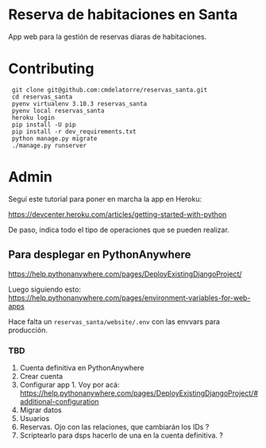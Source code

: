 # Reserva de habitaciones en Santa

App web para la gestión de reservas diaras de habitaciones.

# Contributing

```
 git clone git@github.com:cmdelatorre/reservas_santa.git
 cd reservas_santa
 pyenv virtualenv 3.10.3 reservas_santa
 pyenv local reservas_santa
 heroku login
 pip install -U pip
 pip install -r dev_requirements.txt
 python manage.py migrate
 ./manage.py runserver
 ```

# Admin

Seguí este tutorial para poner en marcha la app en Heroku:

https://devcenter.heroku.com/articles/getting-started-with-python

De paso, indica todo el tipo de operaciones que se pueden realizar.

## Para desplegar en PythonAnywhere

https://help.pythonanywhere.com/pages/DeployExistingDjangoProject/

Luego siguiendo esto: https://help.pythonanywhere.com/pages/environment-variables-for-web-apps

Hace falta un `reservas_santa/website/.env` con las envvars para producción.

### TBD
1. Cuenta definitiva en PythonAnywhere
  1. Crear cuenta
  2. Configurar app
    1. Voy por acá: https://help.pythonanywhere.com/pages/DeployExistingDjangoProject/#additional-configuration
1. Migrar datos
  1. Usuarios
  2. Reservas. Ojo con las relaciones, que cambiarán los IDs ?
  3. Scriptearlo para dsps hacerlo de una en la cuenta definitiva. ?
